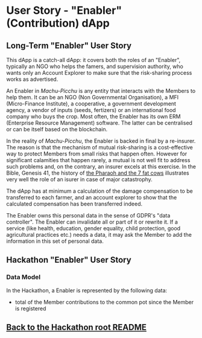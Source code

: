 # User Story - "Enabler" (Contribution) dApp
## Long-Term "Enabler" User Story
This dApp is a catch-all dApp: it covers both the roles of an "Enabler", typically an NGO who helps the famers, and supervision authority, who wants only an Account Explorer to make sure that the risk-sharing process works as advertised. 

An Enabler in _Machu-Picchu_ is any entity that interacts with the Members to help them. It can be an NGO (Non Governmental Organisation), a MFI (Micro-Finance Institute), a cooperative, a government development agency, a vendor of inputs (seeds, fertizers) or an international food company who buys the crop. Most often, the Enabler has its own ERM (Enterprise Resource Management) software. The latter can be centralised or can be itself based on the blockchain.

In the reality of _Machu-Picchu_, the Enabler is backed in final by a re-insurer. The reason is that the mechanism of mutual risk-sharing is a cost-effective way to protect Members from small risks that happen often. However for significant calamities that happen rarely, a mutual is not well fit to address such problems and, on the contrary, an insurer excels at this exercise. In the Bible, Genesis 41, the history of [the Pharaoh and the 7 fat cows](http://web.mit.edu/jywang/www/cef/Bible/NIV/NIV_Bible/GEN+41.html)  illustrates very well the role of an isurer in case of major catastrophy.

The dApp has at minimum a calculation of the damage compensation to be transferred to each farmer, and an account explorer to show that the calculated compensation has been transferred indeed.

The Enabler owns this personal data in the sense of GDPR's "data controller". The Enabler can invalidate all or part of it or rewrite it. If a service (like health, education, gender equality, child protection, good agricultural practices etc.) needs a data, it may ask the Member to add the information in this set of personal data.

## Hackathon "Enabler" User Story
### Data Model
In the Hackathon, a Enabler is represented by the following data:
* total of the Member contributions to the common pot since the Member is registered

## [Back to the Hackathon root README](https://github.com/Machu-Pichu/Top-Level/blob/master/Bootcamp/ETHOnline/README.md)
